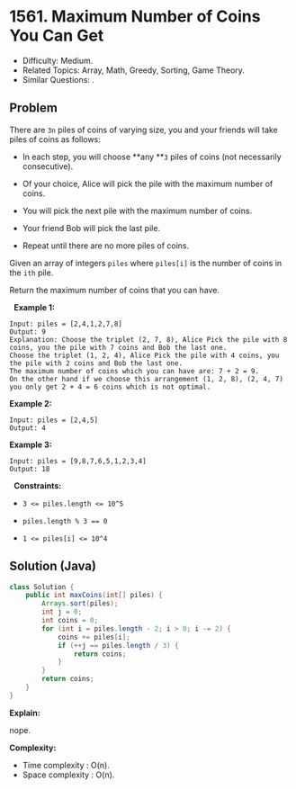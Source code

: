 # 1561. Maximum Number of Coins You Can Get

- Difficulty: Medium.
- Related Topics: Array, Math, Greedy, Sorting, Game Theory.
- Similar Questions: .

## Problem

There are ```3n``` piles of coins of varying size, you and your friends will take piles of coins as follows:


	
- In each step, you will choose **any **```3``` piles of coins (not necessarily consecutive).
	
- Of your choice, Alice will pick the pile with the maximum number of coins.
	
- You will pick the next pile with the maximum number of coins.
	
- Your friend Bob will pick the last pile.
	
- Repeat until there are no more piles of coins.


Given an array of integers ```piles``` where ```piles[i]``` is the number of coins in the ```ith``` pile.

Return the maximum number of coins that you can have.

 
**Example 1:**

```
Input: piles = [2,4,1,2,7,8]
Output: 9
Explanation: Choose the triplet (2, 7, 8), Alice Pick the pile with 8 coins, you the pile with 7 coins and Bob the last one.
Choose the triplet (1, 2, 4), Alice Pick the pile with 4 coins, you the pile with 2 coins and Bob the last one.
The maximum number of coins which you can have are: 7 + 2 = 9.
On the other hand if we choose this arrangement (1, 2, 8), (2, 4, 7) you only get 2 + 4 = 6 coins which is not optimal.
```

**Example 2:**

```
Input: piles = [2,4,5]
Output: 4
```

**Example 3:**

```
Input: piles = [9,8,7,6,5,1,2,3,4]
Output: 18
```

 
**Constraints:**


	
- ```3 <= piles.length <= 10^5```
	
- ```piles.length % 3 == 0```
	
- ```1 <= piles[i] <= 10^4```



## Solution (Java)

```java
class Solution {
    public int maxCoins(int[] piles) {
        Arrays.sort(piles);
        int j = 0;
        int coins = 0;
        for (int i = piles.length - 2; i > 0; i -= 2) {
            coins += piles[i];
            if (++j == piles.length / 3) {
                return coins;
            }
        }
        return coins;
    }
}
```

**Explain:**

nope.

**Complexity:**

* Time complexity : O(n).
* Space complexity : O(n).
